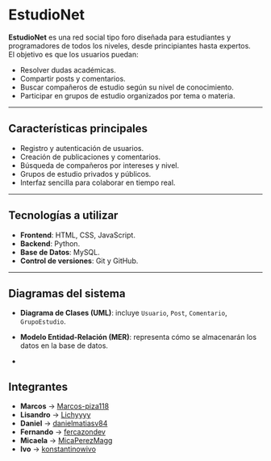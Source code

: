 #  EstudioNet

**EstudioNet** es una red social tipo foro diseñada para estudiantes y programadores de todos los niveles, desde principiantes hasta expertos.  
El objetivo es que los usuarios puedan:
- Resolver dudas académicas.
- Compartir posts y comentarios.
- Buscar compañeros de estudio según su nivel de conocimiento.
- Participar en grupos de estudio organizados por tema o materia.
---

## Características principales
- Registro y autenticación de usuarios.
- Creación de publicaciones y comentarios.
- Búsqueda de compañeros por intereses y nivel.
- Grupos de estudio privados y públicos.
- Interfaz sencilla para colaborar en tiempo real.
---

##  Tecnologías a utilizar
- **Frontend**: HTML, CSS, JavaScript.  
- **Backend**: Python. 
- **Base de Datos**: MySQL.   
- **Control de versiones**: Git y GitHub.  
--- 
## Diagramas del sistema
- **Diagrama de Clases (UML)**: incluye `Usuario`, `Post`, `Comentario`, `GrupoEstudio`.  
- **Modelo Entidad-Relación (MER)**: representa cómo se almacenarán los datos en la base de datos.

- 
## Integrantes

- **Marcos** → [Marcos-piza118](https://github.com/Marcos-piza118)  
- **Lisandro** → [Lichyyyy](https://github.com/Lichyyyy)  
- **Daniel** → [danielmatiasv84](https://github.com/danielmatiasv84)  
- **Fernando** → [fercazondev](https://github.com/fercazondev)  
- **Micaela** → [MicaPerezMagg](https://github.com/MicaPerezMagg)  
- **Ivo** → [konstantinowivo](https://github.com/konstantinowivo)  

